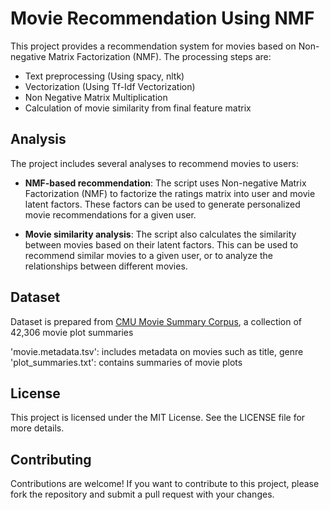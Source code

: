Movie Recommendation Using NMF
==============================

This project provides a recommendation system for movies based on Non-negative Matrix Factorization (NMF). 
The processing steps are:
* Text preprocessing (Using spacy, nltk)
* Vectorization (Using Tf-Idf Vectorization)
* Non Negative Matrix Multiplication
* Calculation of movie similarity from final feature matrix

Analysis
--------
The project includes several analyses to recommend movies to users:

*   **NMF-based recommendation**: The script uses Non-negative Matrix Factorization (NMF) to factorize the ratings matrix into user and movie latent factors. These factors can be used to generate personalized movie recommendations for a given user.
    
*   **Movie similarity analysis**: The script also calculates the similarity between movies based on their latent factors. This can be used to recommend similar movies to a given user, or to analyze the relationships between different movies.
    

Dataset
-----------

Dataset is prepared from [CMU Movie Summary Corpus](http://www.cs.cmu.edu/~ark/personas/), a collection of 42,306 movie plot summaries

'movie.metadata.tsv': includes metadata on movies such as title, genre
'plot_summaries.txt': contains summaries of movie plots

License
-------

This project is licensed under the MIT License. See the LICENSE file for more details.

Contributing
------------

Contributions are welcome! If you want to contribute to this project, please fork the repository and submit a pull request with your changes.
